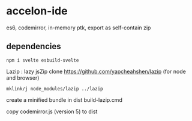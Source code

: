 # accelon-ide
es6, codemirror, in-memory ptk, export as self-contain zip


## dependencies

    npm i svelte esbuild-svelte

Lazip : lazy jsZip
clone https://github.com/yapcheahshen/lazip (for node and browser)

    mklink/j node_modules/lazip ../lazip

create a minified bundle in dist
    build-lazip.cmd  

copy codemirror.js (version 5) to dist
